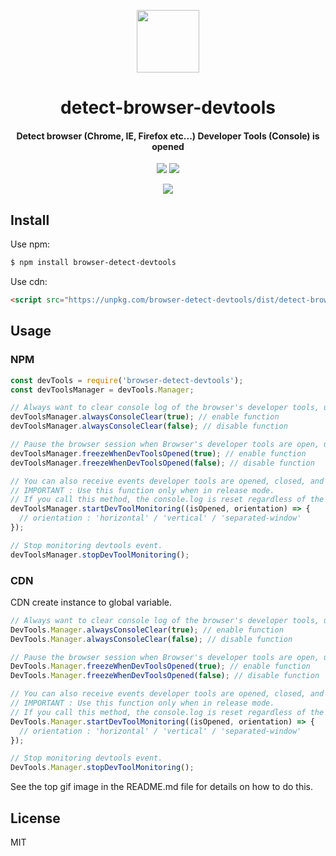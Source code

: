 <p align="center">
  <img src="https://raw.githubusercontent.com/dsa28s/detect-browser-devtools/master/resources/icon.png" width="100" height="100">
</p>

<h1 align="center">detect-browser-devtools</h1>
<h4 align="center">Detect browser (Chrome, IE, Firefox etc...) Developer Tools (Console) is opened</h4>
<p align="center">
  <img src="https://img.shields.io/badge/browser-detect-devtools-1.0.4-blue.svg?style=flat-square&logo=npm">
  <img src="https://img.shields.io/badge/license-MIT-brightgreen.svg?style=flat-square">
</p>

<p align="center">
  <img src="https://raw.githubusercontent.com/dsa28s/detect-browser-devtools/master/resources/20181113020043.gif">
</p>

## Install
Use npm:

```bash
$ npm install browser-detect-devtools
```

Use cdn:

```html
<script src="https://unpkg.com/browser-detect-devtools/dist/detect-browser-devtools.min.js"></script>
```

## Usage
### NPM
```javascript
const devTools = require('browser-detect-devtools');
const devToolsManager = devTools.Manager;
```

```javascript
// Always want to clear console log of the browser's developer tools, use `alwaysConsoleClear` API.
devToolsManager.alwaysConsoleClear(true); // enable function
devToolsManager.alwaysConsoleClear(false); // disable function

// Pause the browser session when Browser's developer tools are open, use `freezeWhenDevToolsOpened` API.
devToolsManager.freezeWhenDevToolsOpened(true); // enable function
devToolsManager.freezeWhenDevToolsOpened(false); // disable function

// You can also receive events developer tools are opened, closed, and get position.
// IMPORTANT : Use this function only when in release mode.
// If you call this method, the console.log is reset regardless of the alwaysConsoleClear function called.
devToolsManager.startDevToolMonitoring((isOpened, orientation) => {
  // orientation : 'horizontal' / 'vertical' / 'separated-window'
});

// Stop monitoring devtools event.
devToolsManager.stopDevToolMonitoring();
```

### CDN
CDN create instance to global variable.

```javascript
// Always want to clear console log of the browser's developer tools, use `alwaysConsoleClear` API.
DevTools.Manager.alwaysConsoleClear(true); // enable function
DevTools.Manager.alwaysConsoleClear(false); // disable function

// Pause the browser session when Browser's developer tools are open, use `freezeWhenDevToolsOpened` API.
DevTools.Manager.freezeWhenDevToolsOpened(true); // enable function
DevTools.Manager.freezeWhenDevToolsOpened(false); // disable function

// You can also receive events developer tools are opened, closed, and get position.
// IMPORTANT : Use this function only when in release mode.
// If you call this method, the console.log is reset regardless of the alwaysConsoleClear function called.
DevTools.Manager.startDevToolMonitoring((isOpened, orientation) => {
  // orientation : 'horizontal' / 'vertical' / 'separated-window'
});

// Stop monitoring devtools event.
DevTools.Manager.stopDevToolMonitoring();
```

See the top gif image in the README.md file for details on how to do this.

## License
MIT
